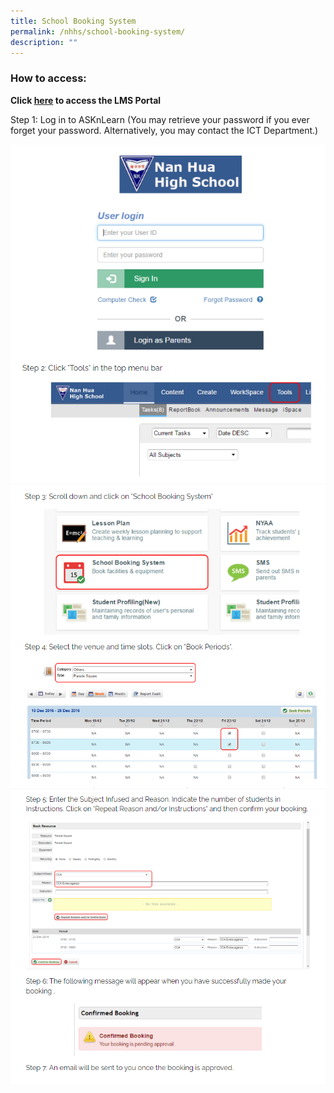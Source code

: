 ```yaml
---
title: School Booking System
permalink: /nhhs/school-booking-system/
description: ""
---
```

### How to access:

  

**Click [here](http://lms.asknlearn.com/nhhs/) to access the LMS Portal**

Step 1: Log in to ASKnLearn (You may retrieve your password if you ever forget your password. Alternatively, you may contact the ICT Department.)

![](/images/bookingsystem1.png)
![](/images/bookingsystem2.png)
![](/images/bookingsystem3.png)